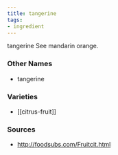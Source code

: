 ```yaml
---
title: tangerine
tags:
- ingredient
---
```

tangerine See mandarin orange.

### Other Names

* tangerine

### Varieties

* [[citrus-fruit]]

### Sources
* http://foodsubs.com/Fruitcit.html
